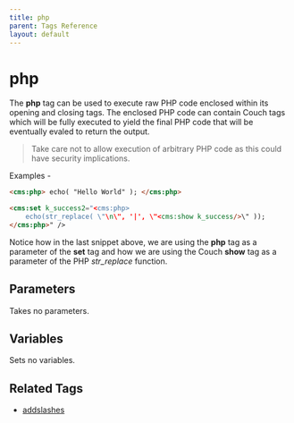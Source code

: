 ```yaml
---
title: php
parent: Tags Reference
layout: default
---
```


# php

The **php** tag can be used to execute raw PHP code enclosed within its opening and closing tags. The enclosed PHP code can contain Couch tags which will be fully executed to yield the final PHP code that will be eventually evaled to return the output.

> Take care not to allow execution of arbitrary PHP code as this could have security implications.

Examples -

```html
<cms:php> echo( "Hello World" ); </cms:php>
```

```html
<cms:set k_success2="<cms:php>
    echo(str_replace( \"\n\", '|', \"<cms:show k_success/>\" ));
</cms:php>" />
```

Notice how in the last snippet above, we are using the **php** tag as a parameter of the **set** tag and how we are using the Couch **show** tag as a parameter of the PHP *str_replace* function.

## Parameters

Takes no parameters.

## Variables

Sets no variables.

## Related Tags

* [addslashes](./addslashes.html)